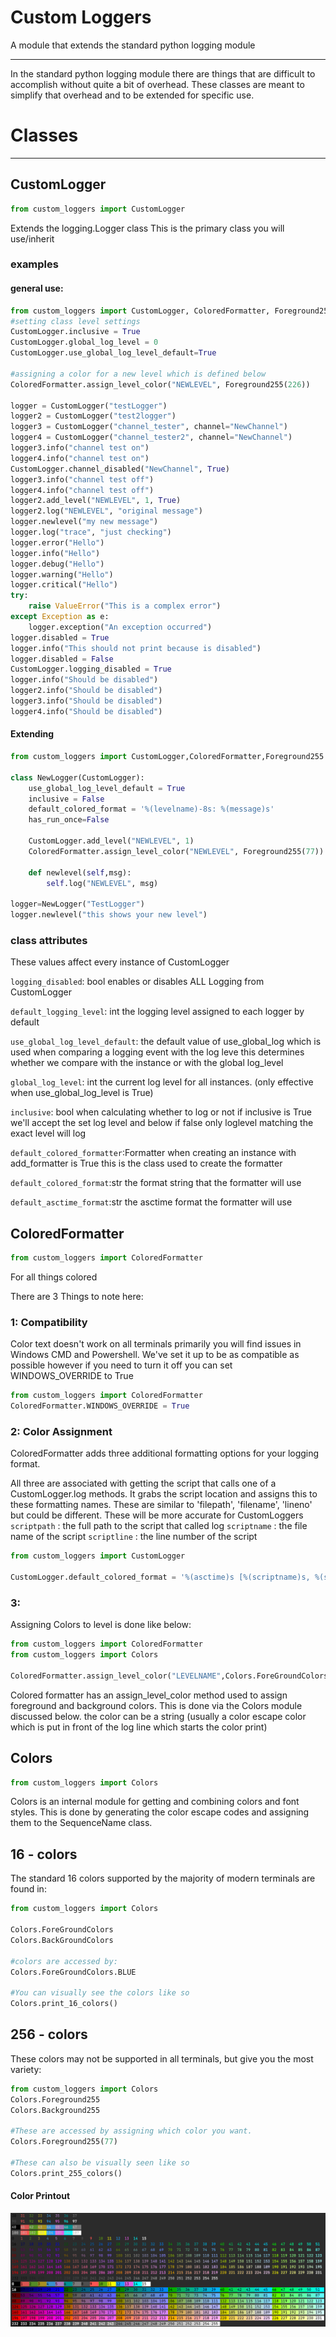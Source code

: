 # Custom Loggers
A module that extends the standard python logging module
___

In the standard python logging module there are things that are difficult to accomplish without quite a bit of overhead. 
These classes are meant to simplify that overhead and to be extended for specific use.

# Classes
___
## CustomLogger
```python
from custom_loggers import CustomLogger
```


Extends the logging.Logger class
This is the primary class you will use/inherit

### examples
#### general use:
```python
from custom_loggers import CustomLogger, ColoredFormatter, Foreground255
#setting class level settings
CustomLogger.inclusive = True
CustomLogger.global_log_level = 0
CustomLogger.use_global_log_level_default=True

#assigning a color for a new level which is defined below
ColoredFormatter.assign_level_color("NEWLEVEL", Foreground255(226))

logger = CustomLogger("testLogger")
logger2 = CustomLogger("test2logger")
logger3 = CustomLogger("channel_tester", channel="NewChannel")
logger4 = CustomLogger("channel_tester2", channel="NewChannel")
logger3.info("channel test on")
logger4.info("channel test on")
CustomLogger.channel_disabled("NewChannel", True)
logger3.info("channel test off")
logger4.info("channel test off")
logger2.add_level("NEWLEVEL", 1, True)
logger2.log("NEWLEVEL", "original message")
logger.newlevel("my new message")
logger.log("trace", "just checking")
logger.error("Hello")
logger.info("Hello")
logger.debug("Hello")
logger.warning("Hello")
logger.critical("Hello")
try:
    raise ValueError("This is a complex error")
except Exception as e:
    logger.exception("An exception occurred")
logger.disabled = True
logger.info("This should not print because is disabled")
logger.disabled = False
CustomLogger.logging_disabled = True
logger.info("Should be disabled")
logger2.info("Should be disabled")
logger3.info("Should be disabled")
logger4.info("Should be disabled")
```
#### Extending
```python
from custom_loggers import CustomLogger,ColoredFormatter,Foreground255

class NewLogger(CustomLogger):
    use_global_log_level_default = True
    inclusive = False
    default_colored_format = '%(levelname)-8s: %(message)s'
    has_run_once=False

    CustomLogger.add_level("NEWLEVEL", 1)
    ColoredFormatter.assign_level_color("NEWLEVEL", Foreground255(77))

    def newlevel(self,msg):
        self.log("NEWLEVEL", msg)

logger=NewLogger("TestLogger")
logger.newlevel("this shows your new level")
```


### class attributes
These values affect every instance of CustomLogger

`logging_disabled`: bool enables or disables ALL Logging from CustomLogger

`default_logging_level`: int the logging level assigned to each logger by default


`use_global_log_level_default`: the default value of use_global_log which is used when comparing a logging event with the 
log leve this determines whether we compare with the instance or with the global log_level

`global_log_level`: int the current log level for all instances. (only effective when use_global_log_level is True)

`inclusive`: bool when calculating whether to log or not if inclusive is True we'll accept the set log level and below
    if false only loglevel matching the exact level will log

`default_colored_formatter`:Formatter when creating an instance with add_formatter is True this is the class used to
    create the formatter

`default_colored_format`:str the format string that the formatter will use

`default_asctime_format`:str the asctime format the formatter will use


## ColoredFormatter
```python
from custom_loggers import ColoredFormatter
```
For all things colored

There are 3 Things to note here:
### 1: Compatibility
Color text doesn't work on all terminals primarily you will find issues in Windows CMD and Powershell.
We've set it up to be as compatible as possible however if you need to turn it off you can set WINDOWS_OVERRIDE to True
```python
from custom_loggers import ColoredFormatter
ColoredFormatter.WINDOWS_OVERRIDE = True
```

### 2: Color Assignment
ColoredFormatter adds three additional formatting options for your logging format.

All three are associated with getting the script that calls one of a CustomLogger.log methods. It grabs the script 
location and assigns this to these formatting names. These are similar to 'filepath', 'filename', 'lineno' but could be 
different. These will be more accurate for CustomLoggers
`scriptpath` : the full path to the script that called log
`scriptname` : the file name of the script
`scriptline` : the line number of the script

```python
from custom_loggers import CustomLogger

CustomLogger.default_colored_format = '%(asctime)s [%(scriptname)s, %(scriptline)s] %(levelname)-8s %(name)s: %(message)s'

```

### 3:
Assigning Colors to level is done like below:
```python
from custom_loggers import ColoredFormatter
from custom_loggers import Colors

ColoredFormatter.assign_level_color("LEVELNAME",Colors.ForeGroundColors.GREEN)
```
Colored formatter has an assign_level_color method used to assign foreground and background colors. This is done via 
the Colors module discussed below. the color can be a string (usually a color escape color which is put in front of 
the log line which starts the color print)

## Colors
```python
from custom_loggers import Colors
```

Colors is an internal module for getting and combining colors and font styles.
This is done by generating the color escape codes and assigning them to the SequenceName class.

## 16 - colors
The standard 16 colors supported by the majority of modern terminals are found in:
```python
from custom_loggers import Colors

Colors.ForeGroundColors
Colors.BackGroundColors

#colors are accessed by:
Colors.ForeGroundColors.BLUE

#You can visually see the colors like so
Colors.print_16_colors()

```

## 256 - colors
These colors may not be supported in all terminals, but give you the most variety:
```python
from custom_loggers import Colors
Colors.Foreground255
Colors.Background255

#These are accessed by assigning which color you want.
Colors.Foreground255(77)

#These can also be visually seen like so
Colors.print_255_colors()

```

#### Color Printout
![Assets/colors_pic.png](Assets/colors_pic.png)


